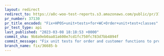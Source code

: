 ```yaml
---
layout: redirect
redirect_to: https://a8c-woo-test-reports.s3.amazonaws.com/public/pr/37130/api/index.html
pr_number: 37130
pr_title_encoded: "Fix+HPOS+unit+tests+for+WC+Order+unit+test+classes"
pr_test_type: api
last_published: "2023-03-08 18:18:53 +0000"
commit_sha: 9b8a9eb0aa81a600e7cd1fc750fc783d7bb4894f
commit_message: "Fix unit tests for order and customer functions to provide HPOS compa…"
branch_name: fix/36685-b
---
```

